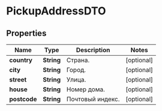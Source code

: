 

# PickupAddressDTO

## Properties

Name | Type | Description | Notes
------------ | ------------- | ------------- | -------------
**country** | **String** | Страна. |  [optional]
**city** | **String** | Город. |  [optional]
**street** | **String** | Улица. |  [optional]
**house** | **String** | Номер дома. |  [optional]
**postcode** | **String** | Почтовый индекс. |  [optional]




